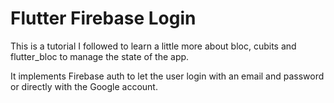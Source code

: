 # Flutter Firebase Login

This is a tutorial I followed to learn a little more about bloc, cubits and flutter_bloc to manage the state of the app. 

It implements Firebase auth to let the user login with an email and password or directly with the Google account. 
